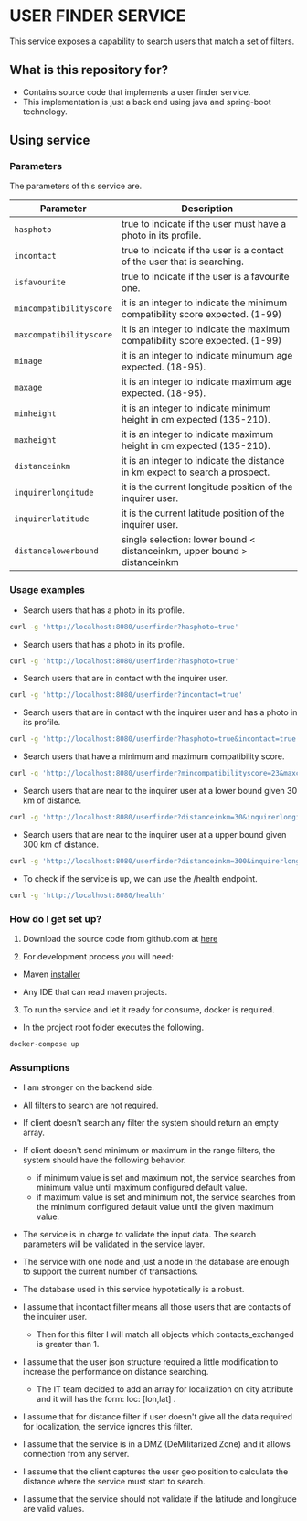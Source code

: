 # USER FINDER SERVICE #

This service exposes a capability to search users that match a set of filters.

## What is this repository for? ##

* Contains source code that implements a user finder service.
* This implementation is just a back end using java and spring-boot technology.

## Using service ##

### Parameters ###

The parameters of this service are.

| Parameter                 | Description                                                                  |
| ------------------------- | ---------------------------------------------------------------------------- |
| `hasphoto`                | true to indicate if the user must have a photo in its profile.		   |
| `incontact`               | true to indicate if the user is a contact of the user that is searching.     |
| `isfavourite`             | true to indicate if the user is a favourite one.				   |
| `mincompatibilityscore`   | it is an integer to indicate the minimum compatibility score expected. (1-99)|
| `maxcompatibilityscore`   | it is an integer to indicate the maximum compatibility score expected. (1-99)|
| `minage`                  | it is an integer to indicate minumum age expected. (18-95).		   |
| `maxage`                  | it is an integer to indicate maximum age expected. (18-95).		   |
| `minheight`               | it is an integer to indicate minimum height in cm expected (135-210).	   |
| `maxheight`               | it is an integer to indicate maximum height in cm expected (135-210).	   |
| `distanceinkm`            | it is an integer to indicate the distance in km expect to search a prospect. |
| `inquirerlongitude`       | it is the current longitude position of the inquirer user.		   |
| `inquirerlatitude`        | it is the current latitude position of the inquirer user.			   |
| `distancelowerbound`      | single selection: lower bound < distanceinkm, upper bound > distanceinkm     |

### Usage examples ###

* Search users that has a photo in its profile.

```sh
curl -g 'http://localhost:8080/userfinder?hasphoto=true'
```

* Search users that has a photo in its profile.

```sh
curl -g 'http://localhost:8080/userfinder?hasphoto=true'
```

* Search users that are in contact with the inquirer user.

```sh
curl -g 'http://localhost:8080/userfinder?incontact=true'
```

* Search users that are in contact with the inquirer user and has a photo in its profile.

```sh
curl -g 'http://localhost:8080/userfinder?hasphoto=true&incontact=true'
```

* Search users that have a minimum and maximum compatibility score.

```sh
curl -g 'http://localhost:8080/userfinder?mincompatibilityscore=23&maxcompatibilityscore=76'
```

* Search users that are near to the inquirer user at a lower bound given 30 km of distance.

```sh
curl -g 'http://localhost:8080/userfinder?distanceinkm=30&inquirerlongitude=0.187&inquirerlatitude=2.345&distancelowerbound=true'
```

* Search users that are near to the inquirer user at a upper bound given 300 km of distance.

```sh
curl -g 'http://localhost:8080/userfinder?distanceinkm=300&inquirerlongitude=0.187&inquirerlatitude=2.345&distancelowerbound=false'
```

* To check if the service is up, we can use the /health endpoint.

```sh
curl -g 'http://localhost:8080/health'
```

### How do I get set up? ###

1. Download the source code from github.com at [here](https://github.com/fernandoocampo/user-finder)

2. For development process you will need:

* Maven [installer](https://maven.apache.org/download.cgi)

* Any IDE that can read maven projects.

3. To run the service and let it ready for consume, docker is required.

* In the project root folder executes the following.

```sh
docker-compose up
```

### Assumptions ###

* I am stronger on the backend side.

* All filters to search are not required.

* If client doesn't search any filter the system should return an empty array. 

* If client doesn't send minimum or maximum in the range filters, the system should have the following behavior.
    * if minimum value is set and maximum not, the service searches from minimum value until maximum configured default value.
    * if maximum value is set and minimum not, the service searches from the minimum configured default value until the given maximum value.

* The service is in charge to validate the input data. The search parameters will be validated in the service layer.

* The service with one node and just a node in the database are enough to support the current number of transactions.

* The database used in this service hypotetically is a robust.

* I assume that incontact filter means all those users that are contacts of the inquirer user. 
    * Then for this filter I will match all objects which contacts_exchanged is greater than 1.

* I assume that the user json structure required a little modification to increase the performance on distance searching.
    * The IT team decided to add an array for localization on city attribute and it will has the form: loc: [lon,lat] .

* I assume that for distance filter if user doesn't give all the data required for localization, the service ignores this filter.

* I assume that the service is in a DMZ (DeMilitarized Zone) and it allows connection from any server.

* I assume that the client captures the user geo position to calculate the distance where the service must start to search.

* I assume that the service should not validate if the latitude and longitude are valid values.